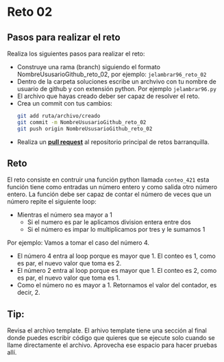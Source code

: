 # Reto 02

## Pasos para realizar el reto

Realiza los siguientes pasos para realizar el reto: 
- Construye una rama (branch) siguiendo el formato NombreUsusarioGithub_reto_02, por ejemplo: `jelambrar96_reto_02`
- Dentro de la carpeta soluciones escribe un archvivo con tu nombre de usuario de github y con extensión python. Por ejemplo `jelambrar96.py`
- El archivo que hayas creado deber ser capaz de resolver el reto. 
- Crea un commit con tus cambios:
    ```bash
    git add ruta/archivo/creado
    git commit -m NombreUsusarioGithub_reto_02
    git push origin NombreUsusarioGithub_reto_02
    ```
- Realiza un [**pull request**](https://docs.github.com/es/pull-requests/collaborating-with-pull-requests/proposing-changes-to-your-work-with-pull-requests/creating-a-pull-request) al repositorio principal de retos barranquilla. 

## Reto

El reto consiste en contruir una función python llamada `conteo_421` esta función tiene como entradas un número entero y como salida otro número entero. La función debe ser capaz de contar el número de veces que un número repite el siguiente loop: 
- Mientras el número sea mayor a 1
    - Si el numero es par le aplicamos division entera entre dos 
    - Si el número es impar lo multiplicamos por tres y le sumamos 1

Por ejemplo: 
Vamos a tomar el caso del número 4.
- El número 4 entra al loop porque es mayor que 1. El conteo es 1, como es par, el nuevo valor que toma es 2.
- El número 2 entra al loop porque es mayor que 1. El conteo es 2, como es par, el nuevo valor que toma es 1. 
- Como el número no es mayor a 1. Retornamos el valor del contador, es decir, 2.

## Tip:

Revisa el archivo template. El arhivo template tiene una sección al final donde puedes escribir código que quieres que se ejecute solo cuando se llame directamente el archivo. Aprovecha ese espacio para hacer pruebas allí.

